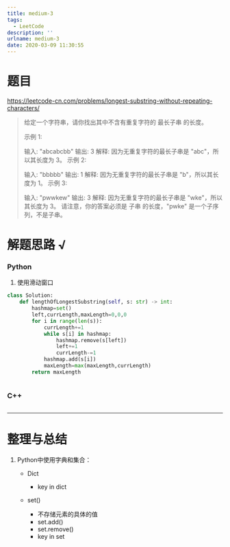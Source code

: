 ```yaml
---
title: medium-3
tags:
  - LeetCode
description: ''
urlname: medium-3
date: 2020-03-09 11:30:55
---
```


# 题目

https://leetcode-cn.com/problems/longest-substring-without-repeating-characters/

> 给定一个字符串，请你找出其中不含有重复字符的 最长子串 的长度。
>
> 示例 1:
>
> 输入: "abcabcbb"
> 输出: 3 
> 解释: 因为无重复字符的最长子串是 "abc"，所以其长度为 3。
> 示例 2:
>
> 输入: "bbbbb"
> 输出: 1
> 解释: 因为无重复字符的最长子串是 "b"，所以其长度为 1。
> 示例 3:
>
> 输入: "pwwkew"
> 输出: 3
> 解释: 因为无重复字符的最长子串是 "wke"，所以其长度为 3。
>      请注意，你的答案必须是 子串 的长度，"pwke" 是一个子序列，不是子串。



# 解题思路 √

### Python

1. 使用滑动窗口

```python
class Solution:
    def lengthOfLongestSubstring(self, s: str) -> int:
        hashmap=set()
        left,currLength,maxLength=0,0,0
        for i in range(len(s)):
            currLength+=1
            while s[i] in hashmap:
                hashmap.remove(s[left])
                left+=1
                currLength-=1
            hashmap.add(s[i])
            maxLength=max(maxLength,currLength)
        return maxLength
```


```python

```



### C++

```cpp

```

---



# 整理与总结

1. Python中使用字典和集合：

   - Dict
     - key  in  dict

   - set()
     - 不存储元素的具体的值
     - set.add()
     - set.remove()
     - key in set

